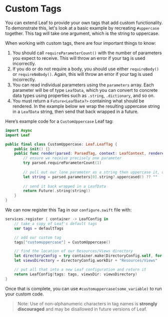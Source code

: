 # Custom Tags

You can extend Leaf to provide your own tags that add custom functionality. To demonstrate this, let's look at a basic example by recreating `#uppercase` together. This tag will take one argument, which is the string to uppercase.

When working with custom tags, there are four important things to know:

1. You should call `requireParameterCount()` with the number of parameters you expect to receive. This will throw an error if your tag is used incorrectly.
2. If you do or do not require a body, you should use either `requireBody()` or `requireNoBody()`. Again, this will throw an error if your tag is used incorrectly.
3. You can read individual parameters using the `parameters` array. Each parameter will be of type `LeafData`, which you can convert to concrete data types using properties such as `.string`, `.dictionary`, and so on.
4. You must return a `Future<LeafData?>` containing what should be rendered. In the example below we wrap the resulting uppercase string in a `LeafData` string, then send that back wrapped in a future.

Here’s example code for a `CustomUppercase` Leaf tag:

```swift
import Async
import Leaf

public final class CustomUppercase: Leaf.LeafTag {
    public init() {}
    public func render(parsed: ParsedTag, context: LeafContext, renderer: LeafRenderer) throws -> Future<LeafData?> {
        // ensure we receive precisely one parameter
        try parsed.requireParameterCount(1)
        
        // pull out our lone parameter as a string then uppercase it, or use an empty string
        let string = parsed.parameters[0].string?.uppercased() ?? ""
        
        // send it back wrapped in a LeafData
        return Future(.string(string))
    }
}
```

We can now register this Tag in our `configure.swift` file with:

```swift
services.register { container -> LeafConfig in
    // take a copy of Leaf's default tags
    var tags = defaultTags

    // add our custom tag
    tags["customuppercase"] = CustomUppercase()

    // find the location of our Resources/Views directory
    let directoryConfig = try container.make(DirectoryConfig.self, for: LeafRenderer.self)
    let viewsDirectory = directoryConfig.workDir + "Resources/Views"

    // put all that into a new Leaf configuration and return it
    return LeafConfig(tags: tags, viewsDir: viewsDirectory)
}
```

Once that is complete, you can use `#customuppercase(some_variable)` to run your custom code.

> Note: Use of non-alphanumeric characters in tag names is **strongly discouraged** and may be disallowed in future versions of Leaf.
